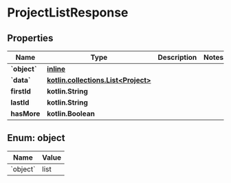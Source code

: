 
# ProjectListResponse

## Properties
| Name | Type | Description | Notes |
| ------------ | ------------- | ------------- | ------------- |
| **&#x60;object&#x60;** | [**inline**](#&#x60;Object&#x60;) |  |  |
| **&#x60;data&#x60;** | [**kotlin.collections.List&lt;Project&gt;**](Project.md) |  |  |
| **firstId** | **kotlin.String** |  |  |
| **lastId** | **kotlin.String** |  |  |
| **hasMore** | **kotlin.Boolean** |  |  |


<a id="`Object`"></a>
## Enum: object
| Name | Value |
| ---- | ----- |
| &#x60;object&#x60; | list |



